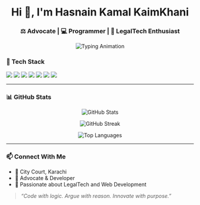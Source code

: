 <h1 align="center">Hi 👋, I'm Hasnain Kamal KaimKhani</h1>
<h3 align="center">⚖️ Advocate | 💻 Programmer | 🚀 LegalTech Enthusiast</h3>
<p align="center">
  <img src="https://readme-typing-svg.herokuapp.com?font=Fira+Code&size=22&pause=1000&color=36BCF7&center=true&vCenter=true&width=500&lines=Advocate+%F0%9F%8F%9F️+%7C+Programmer+%F0%9F%92%BB;LegalTech+Enthusiast+%F0%9F%9A%80;Building+Digital+Solutions+for+Law+%26+Beyond" alt="Typing Animation" />
</p>


### 🔧 Tech Stack
<p align="left">
  <img src="https://img.shields.io/badge/HTML-E34F26?style=for-the-badge&logo=html5&logoColor=white"/>
  <img src="https://img.shields.io/badge/CSS-1572B6?style=for-the-badge&logo=css3&logoColor=white"/>
  <img src="https://img.shields.io/badge/JavaScript-F7DF1E?style=for-the-badge&logo=javascript&logoColor=black"/>
  <img src="https://img.shields.io/badge/React-20232A?style=for-the-badge&logo=react&logoColor=61DAFB"/>
  <img src="https://img.shields.io/badge/Node.js-339933?style=for-the-badge&logo=nodedotjs&logoColor=white"/>
  <img src="https://img.shields.io/badge/PHP-777BB4?style=for-the-badge&logo=php&logoColor=white"/>
  <img src="https://img.shields.io/badge/MySQL-4479A1?style=for-the-badge&logo=mysql&logoColor=white"/>
</p>

---

### 📊 GitHub Stats
<p align="center">
  <img src="https://github-readme-stats.vercel.app/api?username=YourUsername&show_icons=true&theme=tokyonight" alt="GitHub Stats" />
</p>

<p align="center">
  <img src="https://github-readme-streak-stats.herokuapp.com/?user=YourUsername&theme=tokyonight" alt="GitHub Streak" />
</p>

<p align="center">
  <img src="https://github-readme-stats.vercel.app/api/top-langs/?username=YourUsername&layout=compact&theme=tokyonight" alt="Top Languages" />
</p>

---

### 📫 Connect With Me
- 📍 City Court, Karachi
- 💼 Advocate & Developer
- 💬 Passionate about LegalTech and Web Development

> *“Code with logic. Argue with reason. Innovate with purpose.”*

